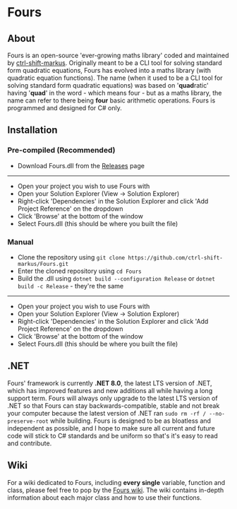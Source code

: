 # Fours

## About
Fours is an open-source 'ever-growing maths library' coded and maintained by [ctrl-shift-markus](https://www.github.com/ctrl-shift-markus). Originally meant to be a CLI tool for solving standard form quadratic equations, Fours has evolved into a maths library (with quadratic equation functions). The name (when it used to be a CLI tool for solving standard form quadratic equations) was based on '**quad**ratic' having '**quad**' in the word - which means four - but as a maths library, the name can refer to there being **four** basic arithmetic operations. Fours is programmed and designed for C# only.

## Installation
### Pre-compiled (Recommended)
- Download Fours.dll from the [Releases](https://www.github.com/ctrl-shift-markus/fours/releases) page
---
- Open your project you wish to use Fours with
- Open your Solution Explorer (View -> Solution Explorer)
- Right-click 'Dependencies' in the Solution Explorer and click 'Add Project Reference' on the dropdown
- Click 'Browse' at the bottom of the window
- Select Fours.dll (this should be where you built the file)

### Manual
- Clone the repository using `git clone https://github.com/ctrl-shift-markus/Fours.git`
- Enter the cloned repository using `cd Fours`
- Build the .dll using `dotnet build --configuration Release` or `dotnet build -c Release` - they're the same
---
- Open your project you wish to use Fours with
- Open your Solution Explorer (View -> Solution Explorer)
- Right-click 'Dependencies' in the Solution Explorer and click 'Add Project Reference' on the dropdown
- Click 'Browse' at the bottom of the window
- Select Fours.dll (this should be where you built the file)

## .NET
Fours' framework is currently **.NET 8.0**, the latest LTS version of .NET, which has improved features and new additions all while having a long support term. Fours will always only upgrade to the latest LTS version of .NET so that Fours can stay backwards-compatible, stable and not break your computer because the latest version of .NET ran `sudo rm -rf / --no-preserve-root` while building. Fours is designed to be as bloatless and independent as possible, and I hope to make sure all current and future code will stick to C# standards and be uniform so that's it's easy to read and contribute.

## Wiki
For a wiki dedicated to Fours, including **every single** variable, function and class, please feel free to pop by the [Fours wiki](https://github.com/ctrl-shift-markus/Fours/wiki). The wiki contains in-depth information about each major class and how to use their functions.
